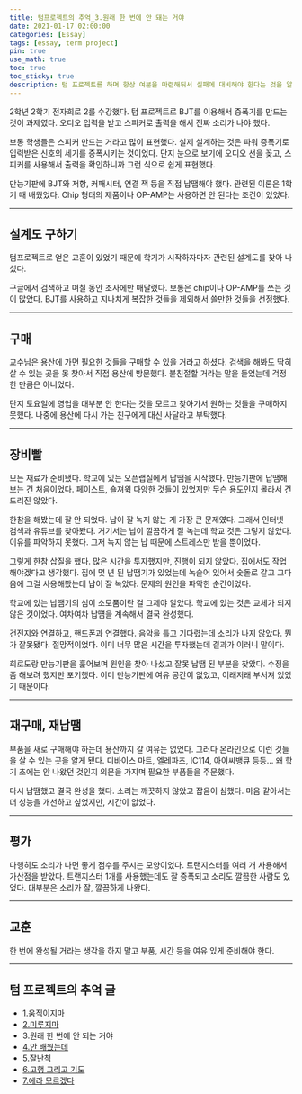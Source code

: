 ```yaml
---
title: 텀프로젝트의 추억_3.원래 한 번에 안 돼는 거야
date: 2021-01-17 02:00:00
categories: [Essay]
tags: [essay, term project]
pin: true
use_math: true
toc: true
toc_sticky: true
description: 텀 프로젝트를 하며 항상 여분을 마련해둬서 실패에 대비해야 한다는 것을 알았다.
---
```


2학년 2학기 전자회로 2를 수강했다. 텀 프로젝트로 BJT를 이용해서 증폭기를 만드는 것이 과제였다. 오디오 입력을 받고 스피커로 출력을 해서 진짜 소리가 나야 했다.  
  
보통 학생들은 스피커 만드는 거라고 많이 표현했다. 실제 설계하는 것은 파워 증폭기로 입력받은 신호의 세기를 증폭시키는 것이었다. 단지 눈으로 보기에 오디오 선을 꽂고, 스피커를 사용해서 출력을 확인하니까 그런 식으로 쉽게 표현했다.  
  
만능기판에 BJT와 저항, 커패시터, 연결 잭 등을 직접 납땝해야 했다. 관련된 이론은 1학기 때 배웠었다. Chip 형태의 제품이나 OP-AMP는 사용하면 안 된다는 조건이 있었다.  

***

## __설계도 구하기__

텀프로젝트로 얻은 교훈이 있었기 때문에 학기가 시작하자마자 관련된 설계도를 찾아 나섰다.  
  
구글에서 검색하고 며칠 동안 조사에만 매달렸다. 보통은 chip이나 OP-AMP를 쓰는 것이 많았다. BJT를 사용하고 지나치게 복잡한 것들을 제외해서 쓸만한 것들을 선정했다.  

***

## __구매__

교수님은 용산에 가면 필요한 것들을 구매할 수 있을 거라고 하셨다. 검색을 해봐도 딱히 살 수 있는 곳을 못 찾아서 직접 용산에 방문했다. 불친절할 거라는 말을 들었는데 걱정한 만큼은 아니었다.  
  
단지 토요일에 영업을 대부분 안 한다는 것을 모르고 찾아가서 원하는 것들을 구매하지 못했다. 나중에 용산에 다시 가는 친구에게 대신 사달라고 부탁했다.  

***

## __장비빨__

모든 재료가 준비됐다. 학교에 있는 오픈랩실에서 납땜을 시작했다. 만능기판에 납땜해보는 건 처음이었다. 페이스트, 숄져윅 다양한 것들이 있었지만 무슨 용도인지 몰라서 건드리진 않았다.  
  
한참을 해봤는데 잘 안 되었다. 납이 잘 녹지 않는 게 가장 큰 문제였다. 그래서 인터넷 검색과 유튜브를 찾아봤다. 거기서는 납이 깔끔하게 잘 녹는데 학교 것은 그렇지 않았다. 이유를 파악하지 못했다. 그저 녹지 않는 납 때문에 스트레스만 받을 뿐이었다.
  
그렇게 한참 삽질을 했다. 많은 시간을 투자했지만, 진행이 되지 않았다. 집에서도 작업해야겠다고 생각했다. 집에 몇 년 된 납땜기가 있었는데 녹슬어 있어서 숫돌로 갈고 그다음에 그걸 사용해봤는데 납이 잘 녹았다. 문제의 원인을 파악한 순간이었다.  
  
학교에 있는 납땜기의 심이 소모품이란 걸 그제야 알았다. 학교에 있는 것은 교체가 되지 않은 것이었다. 여차여차 납떔을 계속해서 결국 완성했다.
  
건전지와 연결하고, 핸드폰과 연결했다. 음악을 틀고 기다렸는데 소리가 나지 않았다. 뭔가 잘못됐다. 절망적이었다. 이미 너무 많은 시간을 투자했는데 결과가 이러니 말이다.  
  
회로도랑 만능기판을 훑어보며 원인을 찾아 나섰고 잘못 납땜 된 부분을 찾았다. 수정을 좀 해보려 했지만 포기했다. 이미 만능기판에 여유 공간이 없었고, 이래저래 부서져 있었기 때문이다.  

***

## __재구매, 재납땜__

부품을 새로 구매해야 하는데 용산까지 갈 여유는 없었다. 그러다 온라인으로 이런 것들을 살 수 있는 곳을 알게 됐다. 디바이스 마트, 엘레파츠, IC114, 아이씨뱅큐 등등… 왜 학기 초에는 안 나왔던 것인지 의문을 가지며 필요한 부품들을 주문했다.  
  
다시 납땜했고 결국 완성을 했다. 소리는 깨끗하지 않았고 잡음이 심했다. 마음 같아서는 더 성능을 개선하고 싶었지만, 시간이 없었다.  

***

## __평가__

다행히도 소리가 나면 좋게 점수를 주시는 모양이었다. 트랜지스터를 여러 개 사용해서 가산점을 받았다. 트랜지스터 1개를 사용했는데도 잘 증폭되고 소리도 깔끔한 사람도 있었다. 대부분은 소리가 잘, 깔끔하게 나왔다.  

***

## __교훈__

한 번에 완성될 거라는 생각을 하지 말고 부품, 시간 등을 여유 있게 준비해야 한다.  

***

## __텀 프로젝트의 추억 글__

- [1.움직이지마](https://chalgx.github.io/essay/MemoriesofTermProject1)
- [2.미루지마](https://chalgx.github.io/essay/MemoriesofTermProject2)
- 3.원래 한 번에 안 되는 거야
- [4.안 배웠는데](https://chalgx.github.io/essay/MemoriesofTermProject4)
- [5.잘난척](https://chalgx.github.io/essay/MemoriesofTermProject5)
- [6.고행 그리고 기도](https://chalgx.github.io/essay/MemoriesofTermProject6)
- [7.에라 모르겠다](https://chalgx.github.io/essay/MemoriesofTermProject7)

